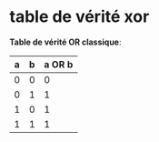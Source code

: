# table de vérité xor #

**Table de vérité OR classique**:

| a | b | a OR b |
|---|---|---------|
| 0 | 0 | 0 |
| 0 | 1 | 1 |
| 1 | 0 | 1 |
| 1 | 1 | 1 |
